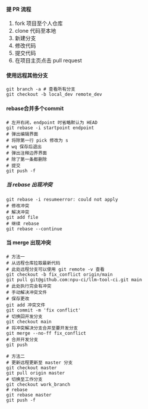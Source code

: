 #### 提 PR 流程

1. fork 项目至个人仓库
2. clone 代码至本地
3. 新建分支
4. 修改代码
5. 提交代码
6. 在项目主页点击 pull request

#### 使用远程其他分支

```shell
git branch -a # 查看所有分支
git checkout -b local_dev remote_dev
```

#### rebase合并多个commit

```shell
# 左开右闭，endpoint 时省略默认为 HEAD
git rebase -i startpoint endpoint
# 弹出编辑界面
# 将除第一行 pick 修改为 s
# wq 保存后退出
# 弹出注释边界界面
# 除了第一条都删除
# 提交
git push -f 
```

##### 当 rebase 出现冲突
```shell
git rebase -i resumeerror: could not apply
# 修改冲突
# 解决冲突
git add file 
# 继续 rebase
git rebase --continue
```

#### 当 merge 出现冲突

```shell
# 方法一
# 从远程仓库拉取最新代码
# 此处远程分支可以使用 git remote -v 查看
git checkout -b fix_conflict origin/main 
git pull git@github.com:npu-ci/llm-tool-ci.git main
# 此处执行完会有冲突
# 手动解决冲突文件
# 保存更改
git add 冲突文件
git commit -m 'fix conflict'
# 切换回开发分支
git checkout main
# 将冲突解决分支合并至要开发分支
git merge --no-ff fix_conflict
# 合并开发分支
git push 

# 方法二
# 更新远程更新至 master 分支
git checkout master
git pull origin master
# 切换至工作分支
git checkout work_branch
# rebase
git rebase master
git push -f
```